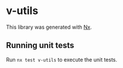 # v-utils

This library was generated with [Nx](https://nx.dev).

## Running unit tests

Run `nx test v-utils` to execute the unit tests.
